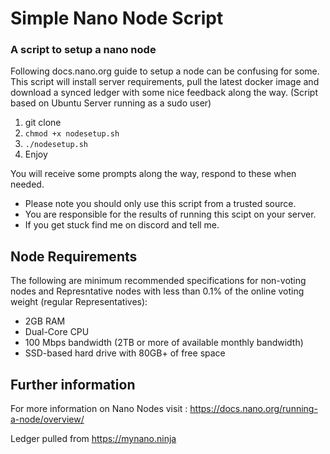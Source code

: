 # Simple Nano Node Script
### A script to setup a nano node

Following docs.nano.org guide to setup a node can be confusing for some. This script will install server requirements, pull the latest docker image and download a synced ledger with some nice feedback along the way. 
(Script based on Ubuntu Server running as a sudo user)

1) git clone
2) `chmod +x nodesetup.sh`
3) `./nodesetup.sh`
4) Enjoy

You will receive some prompts along the way, respond to these when needed.

- Please note you should only use this script from a trusted source. 
- You are responsible for the results of running this scipt on your server.
- If you get stuck find me on discord and tell me.

## Node Requirements
The following are minimum recommended specifications for non-voting nodes and Represntative nodes with less than 0.1% of the online voting weight (regular Representatives):

- 2GB RAM 
- Dual-Core CPU
- 100 Mbps bandwidth (2TB or more of available monthly bandwidth)
- SSD-based hard drive with 80GB+ of free space

## Further information
For more information on Nano Nodes visit : https://docs.nano.org/running-a-node/overview/ 

Ledger pulled from https://mynano.ninja
